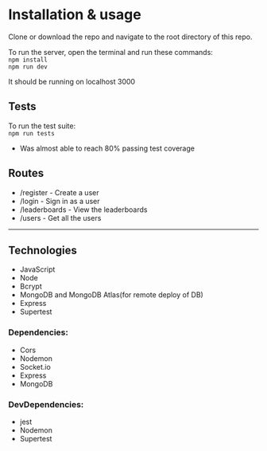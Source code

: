 # Installation & usage

Clone or download the repo and navigate to the root directory of this repo.

To run the server, open the terminal and run these commands:   
`npm install`  
`npm run dev`   

It should be running on localhost 3000

## Tests

To run the test suite:    
`npm run tests` 

- Was almost able to reach 80% passing test coverage

## Routes

- /register - Create a user
- /login - Sign in as a user
- /leaderboards - View the leaderboards
- /users - Get all the users

****

## Technologies
- JavaScript
- Node
- Bcrypt
- MongoDB and MongoDB Atlas(for remote deploy of DB)
- Express
- Supertest

### Dependencies: 
   - Cors
   - Nodemon
   - Socket.io
   - Express
   - MongoDB
   
### DevDependencies:
   - jest
   - Nodemon
   - Supertest
